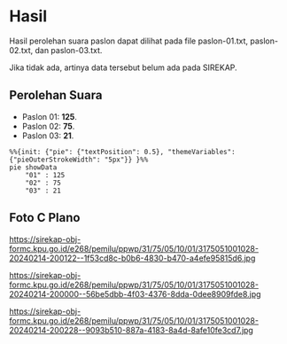 # Hasil

Hasil perolehan suara paslon dapat dilihat pada file paslon-01.txt, paslon-02.txt, dan paslon-03.txt.

Jika tidak ada, artinya data tersebut belum ada pada SIREKAP.

## Perolehan Suara

 * Paslon 01: **125**.
 * Paslon 02: **75**.
 * Paslon 03: **21**.

```mermaid
%%{init: {"pie": {"textPosition": 0.5}, "themeVariables": {"pieOuterStrokeWidth": "5px"}} }%%
pie showData
    "01" : 125
    "02" : 75
    "03" : 21
```
## Foto C Plano

https://sirekap-obj-formc.kpu.go.id/e268/pemilu/ppwp/31/75/05/10/01/3175051001028-20240214-200122--1f53cd8c-b0b6-4830-b470-a4efe95815d6.jpg

https://sirekap-obj-formc.kpu.go.id/e268/pemilu/ppwp/31/75/05/10/01/3175051001028-20240214-200000--56be5dbb-4f03-4376-8dda-0dee8909fde8.jpg

https://sirekap-obj-formc.kpu.go.id/e268/pemilu/ppwp/31/75/05/10/01/3175051001028-20240214-200228--9093b510-887a-4183-8a4d-8afe10fe3cd7.jpg
